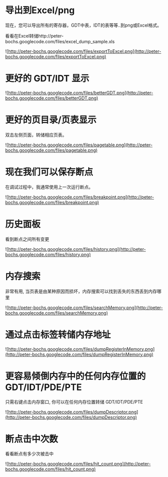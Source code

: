 # 导出到Excel/png #

现在，您可以导出所有的寄存器，GDT中表，IDT的表等等..到png或Excel格式。

看看在Excel转储http://peter-bochs.googlecode.com/files/excel_dump_sample.xls

![http://peter-bochs.googlecode.com/files/exportToExcel.png](http://peter-bochs.googlecode.com/files/exportToExcel.png)

# 更好的 GDT/IDT 显示 #

![http://peter-bochs.googlecode.com/files/betterGDT.png](http://peter-bochs.googlecode.com/files/betterGDT.png)

# 更好的页目录/页表显示 #

双击左侧页面，转储相应页表。

![http://peter-bochs.googlecode.com/files/pagetable.png](http://peter-bochs.googlecode.com/files/pagetable.png)

# 现在我们可以保存断点 #

在调试过程中，我通常使用上一次运行断点。

![http://peter-bochs.googlecode.com/files/breakpoint.png](http://peter-bochs.googlecode.com/files/breakpoint.png)

# 历史面板 #

看到断点之间所有变更

![http://peter-bochs.googlecode.com/files/history.png](http://peter-bochs.googlecode.com/files/history.png)

# 内存搜索 #

非常有用, 当页表是由某种原因而损坏，内存搜索可以找到丢失的东西丢到内存哪里

![http://peter-bochs.googlecode.com/files/searchMemory.png](http://peter-bochs.googlecode.com/files/searchMemory.png)

# 通过点击标签转储内存地址 #

![http://peter-bochs.googlecode.com/files/dumpRegisterInMemory.png](http://peter-bochs.googlecode.com/files/dumpRegisterInMemory.png)

# 更容易倾倒内存中的任何内存位置的GDT/IDT/PDE/PTE #

只需右键点击内存窗口, 你可以在任何内存位置转储 GDT/IDT/PDE/PTE

![http://peter-bochs.googlecode.com/files/dumpDescriptor.png](http://peter-bochs.googlecode.com/files/dumpDescriptor.png)

# 断点击中次数 #

看看断点有多少次被击中

![http://peter-bochs.googlecode.com/files/hit_count.png](http://peter-bochs.googlecode.com/files/hit_count.png)